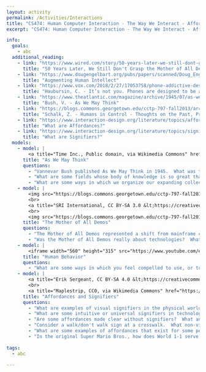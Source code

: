 ```yaml
---
layout: activity
permalink: /Activities/Interactions
title: "CS474: Human Computer Interaction - The Way We Interact - Affordances and Signifiers"
excerpt: "CS474: Human Computer Interaction - The Way We Interact - Affordances and Signifiers"

info: 
  goals: 
    - abc
  additional_reading:
    - link: "https://www.wired.com/story/50-years-later-we-still-dont-grasp-the-mother-of-all-demos/"
      title: "50 Years Later, We Still Don't Grasp the Mother of All Demos"  
    - link: "https://www.dougengelbart.org/pubs/papers/scanned/Doug_Engelbart-AugmentingHumanIntellect.pdf"
      title: "Augmenting Human Intellect"     
    - link: "https://www.vox.com/2018/2/27/17053758/phone-addictive-design-google-apple"
      title: "Haubursin, C. - It’s not you. Phones are designed to be addicting."   
    - link: "https://www.theatlantic.com/magazine/archive/1945/07/as-we-may-think/303881/"
      title: "Bush, V. - As We May Think"   
    - link: "https://blogs.commons.georgetown.edu/cctp-797-fall2013/archives/807"
      title: "Schalk, Z. - Humans in Control - Thoughts on the Past, Present, and Future of HCI"   
    - link: "https://www.interaction-design.org/literature/topics/affordances"
      title: "What are Affordances?"   
    - link: "https://www.interaction-design.org/literature/topics/signifiers"
      title: "What are Signifiers?"         
  models:
    - model: |
        <a title="Time Inc., Public domain, via Wikimedia Commons" href="https://commons.wikimedia.org/wiki/File:The_Memex_(3002477109).jpg"><img width="512" alt="The Memex (3002477109)" src="https://upload.wikimedia.org/wikipedia/commons/thumb/7/7f/The_Memex_%283002477109%29.jpg/512px-The_Memex_%283002477109%29.jpg"></a>
      title: "As We May Think"
      questions:
        - "Vannevar Bush published As We May Think in 1945.  What was the temporal context of this article?  What was the state of technology?" 
        - "What are some fields whose body of knowledge is so great that one person cannot possibly hold all of it?"
        - "What are some ways in which we organize our expanding collective knowledge?"        
    - model: |
        <img src="https://blogs.commons.georgetown.edu/cctp-797-fall2013/files/2013/12/programming-the-ENIAC.jpg" alt="Two operators working on the ENIAC">
        <br>
        <a title="SRI International, CC BY-SA 3.0 &lt;https://creativecommons.org/licenses/by-sa/3.0&gt;, via Wikimedia Commons" href="https://commons.wikimedia.org/wiki/File:SRI_Computer_Mouse.jpg"><img width="512" alt="SRI Computer Mouse" src="https://upload.wikimedia.org/wikipedia/commons/c/cc/SRI_Computer_Mouse.jpg"></a>
        <br>
        <img src="https://blogs.commons.georgetown.edu/cctp-797-fall2013/files/2013/12/Brad-Myers-HCI-Timeline.png" alt="A Timeline of University and Corporate Research Since 1965">        
      title: "The Mother of All Demos"
      questions:
        - "The Mother of All Demos represented a shift from mainframe computing to personal computing directly at the terminal.  What were some technologies demonstrated at the Mother of All Demos?"
        - "Was the Mother of All Demos really about technologies?  What was the central thesis of the presentation?"
    - model: |
        <iframe width="560" height="315" src="https://www.youtube.com/embed/NUMa0QkPzns" title="YouTube video player" frameborder="0" allow="accelerometer; autoplay; clipboard-write; encrypted-media; gyroscope; picture-in-picture" allowfullscreen></iframe>
      title: "Human Behavior"
      questions:
        - "What are some ways in which you feel compelled to use, or to continue to use, your smartphone or portable device?"         
    - model: |
        <a title="Erik Sergeant, CC BY-SA 4.0 &lt;https://creativecommons.org/licenses/by-sa/4.0&gt;, via Wikimedia Commons" href="https://commons.wikimedia.org/wiki/File:Mundham_Norman_Door_1.jpg"><img width="256" alt="Mundham Norman Door 1" src="https://upload.wikimedia.org/wikipedia/commons/thumb/0/05/Mundham_Norman_Door_1.jpg/256px-Mundham_Norman_Door_1.jpg"></a>
        <br>
        <a title="Maplestrip, CC0, via Wikimedia Commons" href="https://commons.wikimedia.org/wiki/File:World_1-1_obstacle_schematic.PNG"><img width="256" alt="World 1-1 obstacle schematic" src="https://upload.wikimedia.org/wikipedia/commons/9/95/World_1-1_obstacle_schematic.PNG"></a>
      title: "Affordances and Signifiers"
      questions:
        - "What are examples of visual signifiers in the physical world?"
        - "What are some intuitive or universal signifiers in technology?"
        - "Are some affordances made clear without signifiers?  What and how?  For example, how might a Norman Door be remedied without requiring signed instructions?"
        - "Consider a walk/don't walk sign at a crosswalk.  What non-visual signifiers would better indicate instructions to visually impaired persons?"
        - "What are some examples of affordances that exist for some people but not for others?  How can these be improved?"
        - "In the original Super Mario Bros., how does World 1-1 serve as a tutorial for new players without requiring textual instructions?"
        
tags:
  - abc
  
---
```

